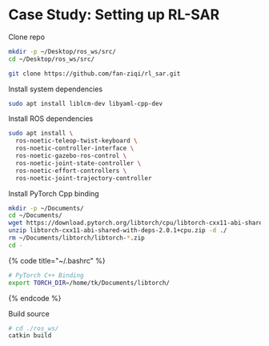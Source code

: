 # Case Study: Setting up RL-SAR



Clone repo

```bash
mkdir -p ~/Desktop/ros_ws/src/
cd ~/Desktop/ros_ws/src/

git clone https://github.com/fan-ziqi/rl_sar.git
```



Install system dependencies

```bash
sudo apt install liblcm-dev libyaml-cpp-dev
```



Install ROS dependencies

```bash
sudo apt install \
  ros-noetic-teleop-twist-keyboard \
  ros-noetic-controller-interface \
  ros-noetic-gazebo-ros-control \
  ros-noetic-joint-state-controller \
  ros-noetic-effort-controllers \
  ros-noetic-joint-trajectory-controller
```



Install PyTorch Cpp binding

```bash
mkdir -p ~/Documents/
cd ~/Documents/
wget https://download.pytorch.org/libtorch/cpu/libtorch-cxx11-abi-shared-with-deps-2.0.1%2Bcpu.zip
unzip libtorch-cxx11-abi-shared-with-deps-2.0.1+cpu.zip -d ./
rm ~/Documents/libtorch/libtorch-*.zip
cd -
```

{% code title="~/.bashrc" %}
```bash
# PyTorch C++ Binding
export TORCH_DIR=/home/tk/Documents/libtorch/
```
{% endcode %}



Build source

```bash
# cd ./ros_ws/
catkin build
```







